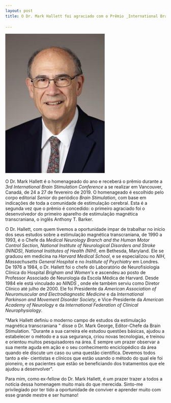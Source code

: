 ```yaml
---
layout: post
title: O Dr. Mark Hallett foi agraciado com o Prêmio _International Brain Stimulation Award_ de 2019

---
```

![](/images/hallett.jpg)

O Dr. Mark Hallett é o homenageado do ano e receberá o prêmio durante a  _3rd International Brain Stimulation Conference_ a se realizar em Vancouver, Canadá, de 24 a 27 de fevereiro de 2019. O homenageado é escolhido pelo corpo editorial _Senior_ do periódico _Brain Stimulation_, com base em indicações de toda a comunidade de estimulação cerebral. Esta é a segunda vez que o prêmio é concedido: o primeiro agraciado foi o desenvolvedor do primeiro aparelho de estimulação magnética transcraniana, o inglês Anthony T. Barker.

O Dr. Hallett, com quem tivemos a oportunidade ímpar de trabalhar no início dos seus estudos sobre a estimulação magnética transcraniana, de 1990 a 1993, é o Chefe da _Medical Neurology Branch and the Human Motor Control Section, National Institute of Neurological Disorders and Stroke (NINDS), National Institutes of Health (NIH)_, em Bethesda, Maryland. Ele se graduou em medicina na  _Harvard Medical School_, e se especializou no _NIH_, _Massachusetts General Hospital_ e no  _Institute of Psychiatry_ em Londres. De 1976 a 1984, o Dr. Hallett foi o chefe do Laboratório de Neurofisiologia Clínica do Hospital _Brigham and Women's_ e ascendeu ao posto de Professor Associado de Neurologia da Escola Médica de Harvard. Desde 1984 ele está vinculado ao _NINDS_ , onde ele também serviu como Diretor Clínico até julho de 2000. Ele foi  Presidente da _American Association of Neuromuscular and Electrodiagnostic Medicine_ e da  _International Parkinson and Movement Disorder Society_, e Vice-Presidente da  _American Academy of Neurology_ e da _International Federation of Clinical Neurophysiology_.

"Mark Hallett definiu o moderno campo de estudos da estimulação magnética transcraniana " disse o Dr. Mark George, Editor-Chefe da Brain Stimulation. "Durante a sua carreira ele estudou questões básicas, ajudou a estabelecer o método e a sua segurança, criou novas tecnologias, e treinou e orientou muitos pesquisadores na área. É sempre um prazer observar a sua mente aguda em ação e o seu conhecimento enciclopédico da área quando ele discute um caso ou uma questão científica. Devemos todos tanto a ele- cientistas e clínicos que estão usando o método do qual ele foi pioneiro, e os pacientes que estão se beneficiando dos tratamentos que ele ajudou a desenvolver".

Para mim, como ex-fellow do Dr. Mark Hallett, é um prazer trazer a todos a notícia dessa homenagem muito mais do que merecida. Sinto-me privilegiado por ter tido a oportunidade de conviver e aprender muito com esse grande mestre e ser humano!
